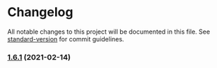 # Changelog

All notable changes to this project will be documented in this file. See [standard-version](https://github.com/conventional-changelog/standard-version) for commit guidelines.

### [1.6.1](https://github.com/yegobox/flipper-plugins/compare/v1.2.1...v1.6.1) (2021-02-14)
